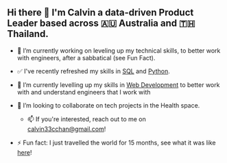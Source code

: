 ## Hi there 👋 I'm Calvin a data-driven Product Leader based across 🇦🇺 Australia and 🇹🇭 Thailand.

- 🔭 I’m currently working on leveling up my technical skills, to better work with engineers, after a sabbatical (see Fun Fact).
- ✅ I've recently refreshed my skills in [SQL](https://github.com/PotatoCal/CS50SQL) and [Python](https://github.com/PotatoCal/CS50P).
- 🌱 I’m currently levelling up my skills in [Web Development]() to better work with and understand engineers that I work with
- 👯 I’m looking to collaborate on tech projects in the Health space.
  - 📫 If you're interested, reach out to me on calvin33cchan@gmail.com!
 
- ⚡ Fun fact: I just travelled the world for 15 months, see what it was like [here](https://www.instagram.com/kimncal/)!

<!--
**PotatoCal/PotatoCal** is a ✨ _special_ ✨ repository because its `README.md` (this file) appears on your GitHub profile.

Here are some ideas to get you started:

- 🔭 I’m currently working on ...
- 🌱 I’m currently learning ...
- 👯 I’m looking to collaborate on ...
- 🤔 I’m looking for help with ...
- 💬 Ask me about ...
- 📫 How to reach me: ...
- 😄 Pronouns: ...
- ⚡ Fun fact: ...
-->
